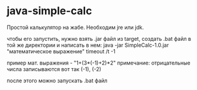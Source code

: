 # java-simple-calc
Простой калькулятор на жабе. Необходим jre или jdk.

чтобы его запустить, нужно взять .jar файл из target, создать .bat файл в той же директории и написать в нем:
java -jar SimpleCalc-1.0.jar "математическое выражение"
timeout /t -1

пример мат. выражения - "1+(3*(-1)+2)*2"
примечание: отрицательные числа записываются вот так (-1), (-2)

после этого можно запускать .bat файл
